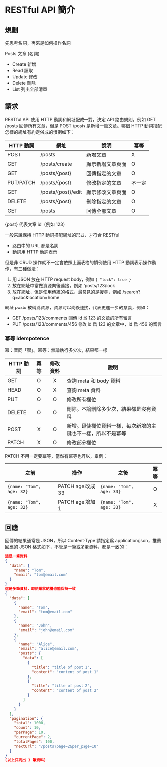 # RESTful API 簡介

## 規劃

先思考名詞，再來是如何操作名詞

Posts 文章 (名詞)
- Create 新增
- Read 讀取
- Update 修改
- Delete 刪除
- List 列出全部清單

## 請求

RESTful API 使用 HTTP 動詞和網址配成一對，決定 API 路由規則，例如 GET /posts 回傳所有文章，但是 POST /posts 是新增一篇文章。哪個 HTTP 動詞搭配怎樣的網址有約定俗成的慣例如下：

| HTTP 動詞 | 網址                       | 說明                     | 冪等             |
| --------- | ---------------------------| ------------------------ | ---------------- |
| POST      | /posts                     | 新增文章                 | X                |
| GET       | /posts/create              | 顯示新增文章頁面         | O                |
| GET       | /posts/{post}              | 回傳指定的文章           | O                |
| PUT/PATCH | /posts/{post}              | 修改指定的文章           | 不一定           |
| GET       | /posts/{post}/edit         | 顯示修改文章頁面         | O                |
| DELETE    | /posts/{post}              | 刪除指定的文章           | O                |
| GET       | /posts                     | 回傳全部文章             | O                |

{post} 代表文章 id（例如 123）

一般來說保持 HTTP 動詞搭配網址的形式，才符合 RESTful

- 路由中的 URL 都是名詞
- 動詞用 HTTP 動詞表示

但是非 CRUD 操作就不一定會依照上面表格的慣例使用 HTTP 動詞表示操作動作，有三種做法：

1. 用 JSON 放在 HTTP request body，例如 `{ "lock": true }`
1. 放在網址中當做資源向後連接，例如 /posts/123/lock
1. 放在網址，但是使用傳統的格式，最常見的是搜尋，例如 /search?q=abc&location=home

網址 posts 被稱爲資源，資源可以向後連接，代表更進一步的意義，例如：

- GET /posts/123/comments 回傳 id 爲 123 的文章的所有留言
- PUT /posts/123/comments/456 修改 id 爲 123 的文章中，id 爲 456 的留言

### 冪等 idempotence

冪：音同「蜜」。冪等：無論執行多少次，結果都一樣

| HTTP 動詞       | 冪等   | 修改資料 | 說明                                                         |
| --------------- | :----: | :------: | ------------------------------------------------------------ |
| GET             | O      | X        | 查詢 meta 和 body 資料                                       |
| HEAD            | O      | X        | 查詢 meta 資料                                               |
| PUT             | O      | O        | 修改所有欄位                                                 |
| DELETE          | O      | O        | 刪除。不論刪除多少次，結果都是沒有資料                       |
| POST            | X      | O        | 新增。即使欄位資料一樣，每次新增的主鍵也不一樣，所以不是冪等 |
| PATCH           | X      | O        | 修改部分欄位                                                 |

PATCH 不用一定要冪等，當然有冪等也可以，舉例：

| 之前                     | 操作              | 之後                     | 冪等         |
| ------------------------ | ----------------- | ------------------------ | :----------: |
| `{name: "Tom", age: 32}` | PATCH age 改成 33 | `{name: "Tom", age: 33}` | O            |
| `{name: "Tom", age: 32}` | PATCH age 增加 1  | `{name: "Tom", age: 33}` | X            |

## 回應

回傳的結果通常是 JSON，所以 Content-Type 請指定爲 application/json，推薦回應的 JSON 格式如下，不管是一筆或多筆資料，都是一致的：

``` json
這是一筆資料
{
  "data": {
    "name": "Tom",
    "email": "tom@email.com"
  }
}
這是多筆資料，即使巢狀結構也能保持一致
{
  "data": [
    {
      "name": "Tom",
      "email": "tom@email.com"
    },
    {
      "name": "John",
      "email": "john@email.com"
    },
    {
      "name": "Alice",
      "email": "alice@email.com",
      "posts": {
        "data": [
          {
            "title": "title of post 1",
            "content": "content of post 1"
          },
          {
            "title": "title of post 2",
            "content": "content of post 2"
          }
        ]
      }
    }
  ],
  "pagination": {
    "total": 1000,
    "count": 10,
    "perPage": 10,
    "currentPage": 2,
    "totalPages": 100,
    "nextUrl": "/posts?page=2&per_page=10"
  }
}
(以上只列出 3 筆資料)
```
